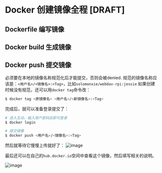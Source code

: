 # Docker 创建镜像全程 [DRAFT]

## Dockerfile 编写镜像


## Docker build 生成镜像


## Docker push 提交镜像

必须要在本地的镜像名称规范化后才能提交，否则会被denied.
规范的镜像名称应该是：`<用户名>/<镜像名>:<Tag>`，比如`solomonxie/webdav-rpi:jessie`
如果创建时候没有规范，还可以用`docker tag`命令改：
```sh
$ docker tag <原镜像名> <用户名>/<新镜像名>:<Tag>
```

完成后，就可以准备登录提交了：
```sh
# 进入互动，输入用户密码后即可登录
$ docker login

# 提交镜像
$ docker push <用户名>/<镜像名>:<Tag>
```
然后就等待它慢慢上传就好了：
![image](https://user-images.githubusercontent.com/14041622/46584704-11aa9880-ca99-11e8-99f5-38056072ddc3.png)

最后还可以在自己的`hub.docker.io`空间中查看这个镜像，然后填写相关的说明。

![image](https://user-images.githubusercontent.com/14041622/46648351-60565080-cbc7-11e8-8338-18784d97c30b.png)
